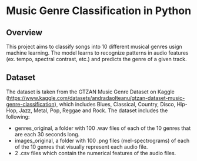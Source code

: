 # Music Genre Classification in Python

## Overview
This project aims to classify songs into 10 different musical genres usign machine learning. The model learns to recognize patterns in audio features (ex. tempo, spectral contrast, etc.) and predicts the genre of a given track.

## Dataset
The dataset is taken from the GTZAN Music Genre Dataset on Kaggle (https://www.kaggle.com/datasets/andradaolteanu/gtzan-dataset-music-genre-classification), which includes Blues, Classical, Country, Disco, Hip-Hop, Jazz, Metal, Pop, Reggae and Rock. The dataset includes the following:
* genres_original, a folder with 100 .wav files of each of the 10 genres that are each 30 seconds long.
* images_original, a folder with 100 .png files (mel-spectrograms) of each of the 10 genres that visually represent each audio file.
* 2 .csv files which contain the numerical features of the audio files.



